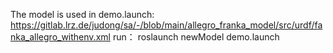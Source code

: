 The model is used in demo.launch: https://gitlab.lrz.de/judong/sa/-/blob/main/allegro_franka_model/src/urdf/fanka_allegro_withenv.xml
run： roslaunch newModel demo.launch 
